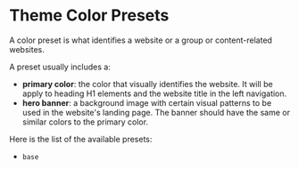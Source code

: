 # Theme Color Presets

A color preset is what identifies a website or a group or content-related websites.

A preset usually includes a:

- **primary color**: the color that visually identifies the website. It will be apply to heading H1 elements and the website title in the left navigation.
- **hero banner**: a background image with certain visual patterns to be used in the website's landing page. The banner should have the same or similar colors to the primary color.

Here is the list of the available presets:

- `base`

